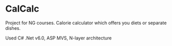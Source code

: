 # CalCalc
Project for NG courses. 
Calorie calculator which offers you diets or separate dishes. 

Used C# .Net v6.0, ASP MVS, N-layer architecture
